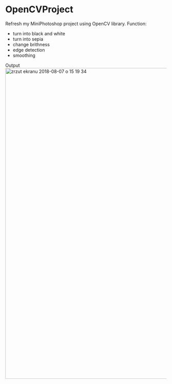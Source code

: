 # OpenCVProject
Refresh my MiniPhotoshop project using OpenCV library. 
Function: 
- turn into black and white
- turn into sepia
- change brithness
- edge detection 
- smoothing

Output 
<img width="970" alt="zrzut ekranu 2018-08-07 o 15 19 34" src="https://user-images.githubusercontent.com/32485281/43778218-5ea53f56-9a55-11e8-80b2-1cdf5c45fb12.png">
